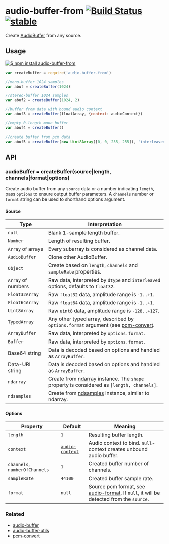 # audio-buffer-from [![Build Status](https://travis-ci.org/audiojs/audio-buffer-from.svg?branch=master)](https://travis-ci.org/audiojs/audio-buffer-from) [![stable](http://badges.github.io/stability-badges/dist/stable.svg)](http://github.com/badges/stability-badges)

Create [AudioBuffer](https://github.com/audiojs/audio-buffer) from any source.

## Usage

[![$ npm install audio-buffer-from](http://nodei.co/npm/audio-buffer-from.png?mini=true)](http://npmjs.org/package/audio-buffer-from)

```js
var createBuffer = require('audio-buffer-from')

//mono-buffer 1024 samples
var abuf = createBuffer(1024)

//stereo-buffer 1024 samples
var abuf2 = createBuffer(1024, 2)

//buffer from data with bound audio context
var abuf3 = createBuffer(floatArray, {context: audioContext})

//empty 0-length mono buffer
var abuf4 = createBuffer()

//create buffer from pcm data
var abuf5 = createBuffer(new Uint8Array([0, 0, 255, 255]), 'interleaved 96000')
```

## API

### audioBuffer = createBuffer(source|length, channels|format|options)

Create audio buffer from any `source` data or a number indicating `length`, pass `options` to ensure output buffer parameters. A `channels` number or `format` string can be used to shorthand options argument.

#### Source

| Type | Interpretation |
|---|---|
| `null` | Blank 1-sample length buffer. |
| `Number` | Length of resulting buffer. |
| `Array` of arrays | Every subarray is considered as channel data. |
| `AudioBuffer` | Clone other AudioBuffer. |
| `Object` | Create based on `length`, `channels` and `sampleRate` properties. |
| `Array` of numbers | Raw data, interpreted by `dtype` and `interleaved` options, defaults to `float32`. |
| `Float32Array` | Raw `float32` data, amplitude range is `-1..+1`. |
| `Float64Array` | Raw `float64` data, amplitude range is `-1..+1`. |
| `Uint8Array` | Raw `uint8` data, amplitude range is `-128..+127`. |
| `TypedArray` | Any other typed array, described by `options.format` argument (see [pcm-convert](https://github.com/audiojs/pcm-convert). |
| `ArrayBuffer` | Raw data, interpreted by `options.format`. |
| `Buffer` | Raw data, interpreted by `options.format`. |
| Base64 string | Data is decoded based on options and handled as `ArrayBuffer`. |
| Data-URI string | Data is decoded based on options and handled as `ArrayBuffer`. |
| `ndarray` | Create from [ndarray](https://npmjs.org/package/ndarray) instance. The `shape` property is considered as `[length, channels]`. |
| `ndsamples` | Create from [ndsamples](https://npmjs.org/package/ndsamples) instance, similar to ndarray. |

#### Options

| Property | Default | Meaning |
|---|---|---|
| `length` | `1` | Resulting buffer length. |
| `context` | [`audio-context`](https://github.com/audiojs/audio-context) | Audio context to bind. `null`-context creates unbound audio buffer. |
| `channels`, `numberOfChannels` | `1` | Created buffer number of channels. |
| `sampleRate` | `44100` | Created buffer sample rate. |
| `format` | `null` | Source pcm format, see [audio-format](https://github.com/audio-format). If `null`, it will be detected from the `source`. |


### Related

* [audio-buffer](https://github.com/audiojs/audio-buffer)
* [audio-buffer-utils](https://github.com/audiojs/audio-buffer-utils)
* [pcm-convert](https://github.com/audiojs/pcm-convert)
